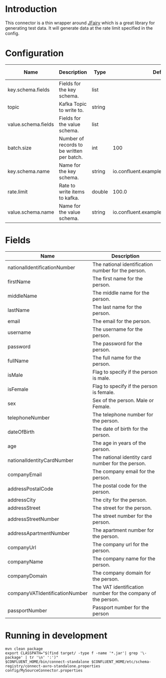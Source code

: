 # Introduction

This connector is a thin wrapper around [JFairy](https://github.com/Codearte/jfairy) which is a great library for 
generating test data. It will generate data at the rate limit specified in the config.

# Configuration

| Name                | Description                                | Type   | Default                                  | Valid Values | Importance |
|---------------------|--------------------------------------------|--------|------------------------------------------|--------------|------------|
| key.schema.fields   | Fields for the key schema.                 | list   |                                          |              | high       |
| topic               | Kafka Topic to write to.                   | string |                                          |              | high       |
| value.schema.fields | Fields for the value schema.               | list   |                                          |              | high       |
| batch.size          | Number of records to be written per batch. | int    | 100                                      | [1,...]      | medium     |
| key.schema.name     | Name for the key schema.                   | string | io.confluent.example.simulator.PersonKey |              | medium     |
| rate.limit          | Rate to write items to kafka.              | double | 100.0                                    |              | medium     |
| value.schema.name   | Name for the value schema.                 | string | io.confluent.example.simulator.Person    |              | medium     |

# Fields

| Name                            | Description                                                  |
|---------------------------------|--------------------------------------------------------------|
| nationalIdentificationNumber    | The national identification number for the person.           |
| firstName                       | The first name for the person.                               |
| middleName                      | The middle name for the person.                              |
| lastName                        | The last name for the person.                                |
| email                           | The email for the person.                                    |
| username                        | The username for the person.                                 |
| password                        | The password for the person.                                 |
| fullName                        | The full name for the person.                                |
| isMale                          | Flag to specify if the person is male.                       |
| isFemale                        | Flag to specify if the person is female.                     |
| sex                             | Sex of the person. Male or Female.                           |
| telephoneNumber                 | The telephone number for the person.                         |
| dateOfBirth                     | The date of birth for the person.                            |
| age                             | The age in years of the person.                              |
| nationalIdentityCardNumber      | The national identity card number for the person.            |
| companyEmail                    | The company email for the person.                            |
| addressPostalCode               | The postal code for the person.                              |
| addressCity                     | The city for the person.                                     |
| addressStreet                   | The street for the person.                                   |
| addressStreetNumber             | The street number for the person.                            |
| addressApartmentNumber          | The apartment number for the person.                         |
| companyUrl                      | The company url for the person.                              |
| companyName                     | The company name for the person.                             |
| companyDomain                   | The company domain for the person.                           |
| companyVATIdentificationNumber  | The VAT identification number for the company of the person. |
| passportNumber                  | Passport number for the person                               |




# Running in development

```
mvn clean package
export CLASSPATH="$(find target/ -type f -name '*.jar'| grep '\-package' | tr '\n' ':')"
$CONFLUENT_HOME/bin/connect-standalone $CONFLUENT_HOME/etc/schema-registry/connect-avro-standalone.properties config/MySourceConnector.properties
```
